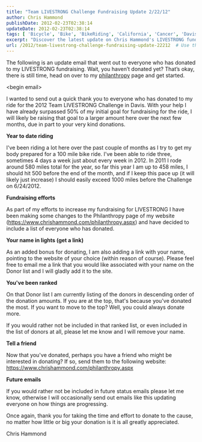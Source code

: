 ```yaml
---
title: "Team LIVESTRONG Challenge Fundraising Update 2/22/12"
author: Chris Hammond
publishDate: 2012-02-23T02:38:14
updateDate: 2012-02-23T02:38:14
tags: [ 'Bicycle', 'Bike', 'BikeRiding', 'California', 'Cancer', 'Davis', 'Fundraising', 'LIVESTRONG', 'Philanthropy' ]
excerpt: "Discover the latest update on Chris Hammond's LIVESTRONG fundraising efforts. Join in and make a difference by donating today! #LIVESTRONG #fundraising"
url: /2012/team-livestrong-challenge-fundraising-update-22212  # Use the generated URL with year
---
```

<p>The following is an update email that went out to everyone who has donated to my LIVESTRONG fundraising. Wait, you haven’t donated yet? That’s okay, there is still time, head on over to my <a href="https://www.chrishammond.com/philanthropy">philanthropy</a> page and get started.</p>  <p>&lt;begin email&gt;</p>  <p>I wanted to send out a quick thank you to everyone who has donated to my ride for the 2012 Team LIVESTRONG Challenge in Davis. With your help I have already surpassed 50% of my initial goal for fundraising for the ride, I will likely be raising that goal to a larger amount here over the next few months, due in part to your very kind donations.</p>  <p><strong>Year to date riding</strong></p>  <p>I've been riding a lot here over the past couple of months as I try to get my body prepared for a 100 mile bike ride. I've been able to ride three, sometimes 4 days a week just about every week in 2012. In 2011 I rode around 580 miles total for the year, so far this year I am up to 458 miles, I should hit 500 before the end of the month, and if I keep this pace up (it will likely just increase) I should easily exceed 1000 miles before the Challenge on 6/24/2012.</p>  <p><strong>Fundraising efforts</strong></p>  <p>As part of my efforts to increase my fundraising for LIVESTRONG I have been making some changes to the Philanthropy page of my website (<a href="https://www.chrishammond.com/philanthropy.aspx">https://www.chrishammond.com/philanthropy.aspx</a>) and have decided to include a list of everyone who has donated.</p>  <p><strong>Your name in lights (get a link)</strong></p>  <p>As an added bonus for donating, I am also adding a link with your name, pointing to the website of your choice (within reason of course). Please feel free to email me a link that you would like associated with your name on the Donor list and I will gladly add it to the site.</p>  <p><strong>You've been ranked</strong></p>  <p>On that Donor list I am currently listing of the donors in descending order of the donation amounts. If you are at the top, that's because you've donated the most. If you want to move to the top? Well, you could always donate more.</p>  <p>If you would rather not be included in that ranked list, or even included in the list of donors at all, please let me know and I will remove your name.</p>  <p><strong>Tell a friend</strong></p>  <p>Now that you've donated, perhaps you have a friend who might be interested in donating? If so, send them to the following website: <a href="https://www.chrishammond.com/philanthropy.aspx">https://www.chrishammond.com/philanthropy.aspx</a></p>  <p><strong>Future emails</strong></p>  <p>If you would rather not be included in future status emails please let me know, otherwise I will occasionally send out emails like this updating everyone on how things are progressing.</p>  <p>Once again, thank you for taking the time and effort to donate to the cause, no matter how little or big your donation is it is all greatly appreciated.</p>  <p>Chris Hammond </p>


